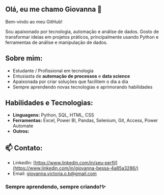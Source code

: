 ## Olá, eu me chamo Giovanna 🙂
Bem-vindo ao meu GitHub!

Sou apaixonado por tecnologia, automação e análise de dados. Gosto de transformar ideias em projetos práticos, principalmente usando Python e ferramentas de análise e manipulação de dados.


## Sobre mim:
- Estudante / Profissional em tecnologia
- Entusiasta de **automação de processos** e **data science**
- Apaixonada por criar soluções que facilitem o dia a dia
- Sempre aprendendo novas tecnologias e aprimorando habilidades

## Habilidades e Tecnologias:
- **Linguagens:** Python, SQL, HTML, CSS
- **Ferramentas:** Excel, Power BI, Pandas, Selenium, Git, Access, Power Automate
- **Outros:**

## 📫 Contato:
- LinkedIn: [https://www.linkedin.com/in/seu-perfil](https://www.linkedin.com/in/giovanna-bessa-4a85a3286/)
- Email: giovanna.victoria.o.b@gmail.com

### Sempre aprendendo, sempre criando!✨
